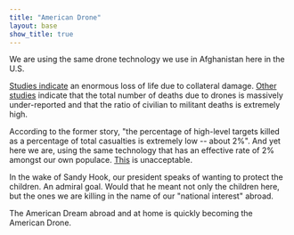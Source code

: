 ```yaml
---
title: "American Drone"
layout: base
show_title: true
---
```

We are using the same drone technology we use in Afghanistan here in the U.S.

[Studies indicate](http://www.cnn.com/2012/09/25/world/asia/pakistan-us-drone-strikes)
an enormous loss of life due to collateral damage.
[Other studies](http://web.law.columbia.edu/sites/default/files/microsites/human-rights-institute/files/COLUMBIACountingDronesFinal.pdf)
indicate that the total number of deaths due to drones is massively
under-reported and that the ratio of civilian to militant deaths is extremely high.

According to the former story, "the percentage of high-level targets killed as
a percentage of total casualties is extremely low -- about 2%". And yet here we
are, using the same technology that has an effective rate of 2% amongst
our own populace.
[This](http://www.express.co.uk/news/world/376732/Man-hunt-for-ex-soldier-who-shot-police-chief-s-daughter-and-killed-policeman)
is unacceptable.

In the wake of Sandy Hook, our president speaks of wanting to protect the children.
An admiral goal. Would that he meant not only the children here, but the ones
we are killing in the name of our "national interest" abroad.

The American Dream abroad and at home is quickly becoming the American Drone.

